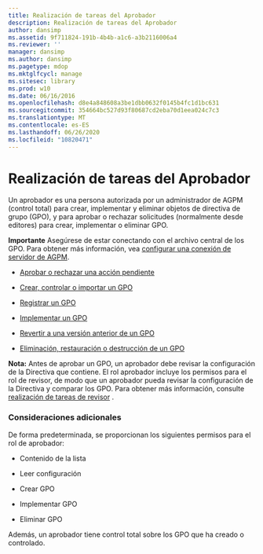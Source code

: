 ```yaml
---
title: Realización de tareas del Aprobador
description: Realización de tareas del Aprobador
author: dansimp
ms.assetid: 9f711824-191b-4b4b-a1c6-a3b2116006a4
ms.reviewer: ''
manager: dansimp
ms.author: dansimp
ms.pagetype: mdop
ms.mktglfcycl: manage
ms.sitesec: library
ms.prod: w10
ms.date: 06/16/2016
ms.openlocfilehash: d8e4a848608a3be1dbb0632f0145b4fc1d1bc631
ms.sourcegitcommit: 354664bc527d93f80687cd2eba70d1eea024c7c3
ms.translationtype: MT
ms.contentlocale: es-ES
ms.lasthandoff: 06/26/2020
ms.locfileid: "10820471"
---
```

# Realización de tareas del Aprobador


Un aprobador es una persona autorizada por un administrador de AGPM (control total) para crear, implementar y eliminar objetos de directiva de grupo (GPO), y para aprobar o rechazar solicitudes (normalmente desde editores) para crear, implementar o eliminar GPO.

**Importante**  Asegúrese de estar conectando con el archivo central de los GPO. Para obtener más información, vea [configurar una conexión de servidor de AGPM](configure-an-agpm-server-connection-reviewer-agpm30ops.md).

 

-   [Aprobar o rechazar una acción pendiente](approve-or-reject-a-pending-action-agpm30ops.md)

-   [Crear, controlar o importar un GPO](creating-controlling-or-importing-a-gpo-editor-agpm30ops.md)

-   [Registrar un GPO](check-in-a-gpo-agpm30ops.md)

-   [Implementar un GPO](deploy-a-gpo-agpm30ops.md)

-   [Revertir a una versión anterior de un GPO](roll-back-to-a-previous-version-of-a-gpo-agpm30ops.md)

-   [Eliminación, restauración o destrucción de un GPO](deleting-restoring-or-destroying-a-gpo-agpm30ops.md)

**Nota:**  Antes de aprobar un GPO, un aprobador debe revisar la configuración de la Directiva que contiene. El rol aprobador incluye los permisos para el rol de revisor, de modo que un aprobador pueda revisar la configuración de la Directiva y comparar los GPO. Para obtener más información, consulte [realización de tareas de revisor](performing-reviewer-tasks-agpm30ops.md) .

 

### Consideraciones adicionales

De forma predeterminada, se proporcionan los siguientes permisos para el rol de aprobador:

-   Contenido de la lista

-   Leer configuración

-   Crear GPO

-   Implementar GPO

-   Eliminar GPO

Además, un aprobador tiene control total sobre los GPO que ha creado o controlado.

 

 





